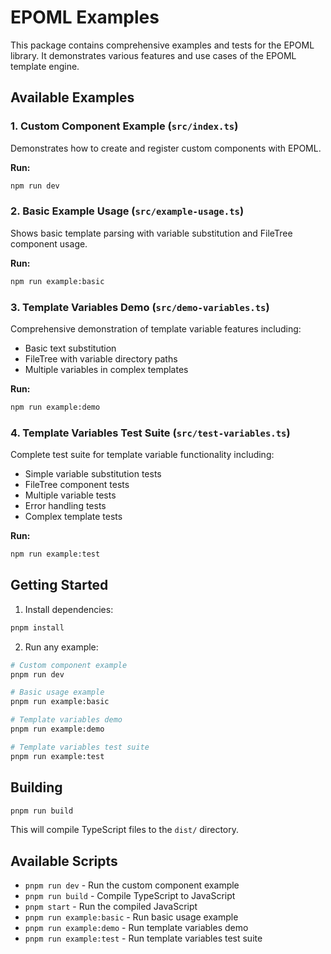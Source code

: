 # EPOML Examples

This package contains comprehensive examples and tests for the EPOML library. It demonstrates various features and use cases of the EPOML template engine.

## Available Examples

### 1. Custom Component Example (`src/index.ts`)
Demonstrates how to create and register custom components with EPOML.

**Run:**
```bash
npm run dev
```

### 2. Basic Example Usage (`src/example-usage.ts`)
Shows basic template parsing with variable substitution and FileTree component usage.

**Run:**
```bash
npm run example:basic
```

### 3. Template Variables Demo (`src/demo-variables.ts`)
Comprehensive demonstration of template variable features including:
- Basic text substitution
- FileTree with variable directory paths
- Multiple variables in complex templates

**Run:**
```bash
npm run example:demo
```

### 4. Template Variables Test Suite (`src/test-variables.ts`)
Complete test suite for template variable functionality including:
- Simple variable substitution tests
- FileTree component tests
- Multiple variable tests
- Error handling tests
- Complex template tests

**Run:**
```bash
npm run example:test
```

## Getting Started

1. Install dependencies:
```bash
pnpm install
```

2. Run any example:
```bash
# Custom component example
pnpm run dev

# Basic usage example
pnpm run example:basic

# Template variables demo
pnpm run example:demo

# Template variables test suite
pnpm run example:test
```

## Building

```bash
pnpm run build
```

This will compile TypeScript files to the `dist/` directory.

## Available Scripts

- `pnpm run dev` - Run the custom component example
- `pnpm run build` - Compile TypeScript to JavaScript
- `pnpm start` - Run the compiled JavaScript
- `pnpm run example:basic` - Run basic usage example
- `pnpm run example:demo` - Run template variables demo
- `pnpm run example:test` - Run template variables test suite